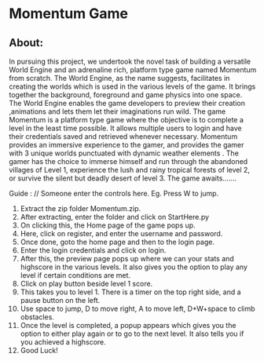 # Momentum Game

<h2>About:</h2>


In pursuing this project, we undertook the novel task of building a versatile World Engine 
and an adrenaline rich, platform type game named Momentum from scratch.
The World Engine, as the name suggests, facilitates in creating the worlds which is used in
the various levels of the game. It brings together the background, foreground and game physics
into one space. The World Engine enables the game developers to preview their creation ,animations
and lets them let their imaginations run wild.
The game Momentum is a platform type game where the objective is to complete a level in the 
least time possible. It allows multiple users to login and have their credentials saved and
retrieved whenever necessary. Momentum provides an immersive experience to the gamer,
and provides the gamer with 3 unique worlds punctuated with dynamic weather elements .
 The gamer has the choice to immerse himself and run through the abandoned villages of Level 1, 
experience the lush and rainy tropical forests of level 2, or survive the silent but deadly desert of 
level 3. The game awaits…….


Guide :
// Someone enter the controls here. Eg. Press W to jump.
1. Extract the zip folder Momentum.zip.
2. After extracting, enter the folder and click on StartHere.py
3. On clicking this, the Home page of the game pops up.
4. Here, click on register, and enter the username and password.
5. Once done, goto the home page and then to the login page.
6. Enter the login credentials and click on login.
7. After this, the preview page pops up where we can your stats and highscore in the various levels. It also gives you the option to play any level if certain conditions are met.
8. Click on play button beside level 1 score.
9. This takes you to level 1. There is a timer on the top right side, and a pause button on the left.
10. Use space to jump, D to move right, A to move left, D+W+space to climb obstacles.
11. Once the level is completed, a popup appears which gives you the option to either play again or to go to the next level. It also tells you if you achieved a highscore.
12. Good Luck!




